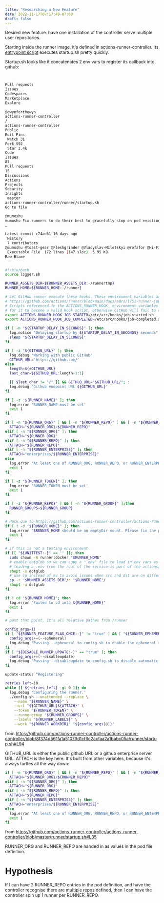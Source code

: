 ```yaml
---
title: "Researching a New Feature"
date: 2022-11-17T07:17:49-07:00
draft: false
---
```


Desired new feature: have one installation of the controller serve multiple user repositories.

Starting inside the runner image, it's defined in actions-runner-controller. Its [entrypoint script](https://github.com/actions-runner-controller/actions-runner-controller/blob/master/runner/entrypoint.sh)
executes startup.sh pretty quickly.

Startup.sh looks like it concatenates 2 env vars to register its callback into github:

```bash

 
Pull requests
Issues
Codespaces
Marketplace
Explore
 
@gwynforthewyn 
actions-runner-controller
/
actions-runner-controller
Public
Edit Pins 
 Watch 31 
Fork 592
 Star 2.4k
Code
Issues
87
Pull requests
15
Discussions
Actions
Projects
Security
Insights
 master 
actions-runner-controller/runner/startup.sh
Go to file

@mumoshu
mumoshu Fix runners to do their best to gracefully stop on pod eviction (#1759)
…

Latest commit c74ad61 16 days ago
 History
 7 contributors
@mumoshu @toast-gear @Fleshgrinder @Vladyslav-Miletskyi @rofafor @Hi-Fi @bkimbrough88
 Executable File  172 lines (147 sloc)  5.95 KB
Raw Blame

 
#!/bin/bash
source logger.sh

RUNNER_ASSETS_DIR=${RUNNER_ASSETS_DIR:-/runnertmp}
RUNNER_HOME=${RUNNER_HOME:-/runner}

# Let GitHub runner execute these hooks. These environment variables are used by GitHub's Runner as described here
# https://github.com/actions/runner/blob/main/docs/adrs/1751-runner-job-hooks.md
# Scripts referenced in the ACTIONS_RUNNER_HOOK_ environment variables must end in .sh or .ps1
# for it to become a valid hook script, otherwise GitHub will fail to run the hook
export ACTIONS_RUNNER_HOOK_JOB_STARTED=/etc/arc/hooks/job-started.sh
export ACTIONS_RUNNER_HOOK_JOB_COMPLETED=/etc/arc/hooks/job-completed.sh

if [ -n "${STARTUP_DELAY_IN_SECONDS}" ]; then
  log.notice "Delaying startup by ${STARTUP_DELAY_IN_SECONDS} seconds"
  sleep "${STARTUP_DELAY_IN_SECONDS}"
fi

if [ -z "${GITHUB_URL}" ]; then
  log.debug 'Working with public GitHub'
  GITHUB_URL="https://github.com/"
else
  length=${#GITHUB_URL}
  last_char=${GITHUB_URL:length-1:1}

  [[ $last_char != "/" ]] && GITHUB_URL="$GITHUB_URL/"; :
  log.debug "Github endpoint URL ${GITHUB_URL}"
fi

if [ -z "${RUNNER_NAME}" ]; then
  log.error 'RUNNER_NAME must be set'
  exit 1
fi

if [ -n "${RUNNER_ORG}" ] && [ -n "${RUNNER_REPO}" ] && [ -n "${RUNNER_ENTERPRISE}" ]; then
  ATTACH="${RUNNER_ORG}/${RUNNER_REPO}"
elif [ -n "${RUNNER_ORG}" ]; then
  ATTACH="${RUNNER_ORG}"
elif [ -n "${RUNNER_REPO}" ]; then
  ATTACH="${RUNNER_REPO}"
elif [ -n "${RUNNER_ENTERPRISE}" ]; then
  ATTACH="enterprises/${RUNNER_ENTERPRISE}"
else
  log.error 'At least one of RUNNER_ORG, RUNNER_REPO, or RUNNER_ENTERPRISE must be set'
  exit 1
fi

if [ -z "${RUNNER_TOKEN}" ]; then
  log.error 'RUNNER_TOKEN must be set'
  exit 1
fi

if [ -z "${RUNNER_REPO}" ] && [ -n "${RUNNER_GROUP}" ];then
  RUNNER_GROUPS=${RUNNER_GROUP}
fi

# Hack due to https://github.com/actions-runner-controller/actions-runner-controller/issues/252#issuecomment-758338483
if [ ! -d "${RUNNER_HOME}" ]; then
  log.error "$RUNNER_HOME should be an emptyDir mount. Please fix the pod spec."
  exit 1
fi

# if this is not a testing environment
if [[ "${UNITTEST:-}" == '' ]]; then
  sudo chown -R runner:docker "$RUNNER_HOME"
  # enable dotglob so we can copy a ".env" file to load in env vars as part of the service startup if one is provided
  # loading a .env from the root of the service is part of the actions/runner logic
  shopt -s dotglob
  # use cp instead of mv to avoid issues when src and dst are on different devices
  cp -r "$RUNNER_ASSETS_DIR"/* "$RUNNER_HOME"/
  shopt -u dotglob
fi

if ! cd "${RUNNER_HOME}"; then
  log.error "Failed to cd into ${RUNNER_HOME}"
  exit 1
fi

# past that point, it's all relative pathes from /runner

config_args=()
if [ "${RUNNER_FEATURE_FLAG_ONCE:-}" != "true" ] && [ "${RUNNER_EPHEMERAL}" == "true" ]; then
  config_args+=(--ephemeral)
  log.debug 'Passing --ephemeral to config.sh to enable the ephemeral runner.'
fi
if [ "${DISABLE_RUNNER_UPDATE:-}" == "true" ]; then
  config_args+=(--disableupdate)
  log.debug 'Passing --disableupdate to config.sh to disable automatic runner updates.'
fi

update-status "Registering"

retries_left=10
while [[ ${retries_left} -gt 0 ]]; do
  log.debug 'Configuring the runner.'
  ./config.sh --unattended --replace \
    --name "${RUNNER_NAME}" \
    --url "${GITHUB_URL}${ATTACH}" \
    --token "${RUNNER_TOKEN}" \
    --runnergroup "${RUNNER_GROUPS}" \
    --labels "${RUNNER_LABELS}" \
    --work "${RUNNER_WORKDIR}" "${config_args[@]}"
```
from https://github.com/actions-runner-controller/actions-runner-controller/blob/8f374d561fa1a51079d1cf6c2acfaa2a1babc05a/runner/startup.sh#L94


GITHUB_URL is either the public github URL or a github enterprise server URL.
ATTACH is the key here. It's built from other variables, because it's always turtles all the way down:

```bash
if [ -n "${RUNNER_ORG}" ] && [ -n "${RUNNER_REPO}" ] && [ -n "${RUNNER_ENTERPRISE}" ]; then
  ATTACH="${RUNNER_ORG}/${RUNNER_REPO}"
elif [ -n "${RUNNER_ORG}" ]; then
  ATTACH="${RUNNER_ORG}"
elif [ -n "${RUNNER_REPO}" ]; then
  ATTACH="${RUNNER_REPO}"
elif [ -n "${RUNNER_ENTERPRISE}" ]; then
  ATTACH="enterprises/${RUNNER_ENTERPRISE}"
else
  log.error 'At least one of RUNNER_ORG, RUNNER_REPO, or RUNNER_ENTERPRISE must be set'
  exit 1
fi
```
from https://github.com/actions-runner-controller/actions-runner-controller/blob/master/runner/startup.sh#L35

RUNNER_ORG and RUNNER_REPO are handed in as values in the pod file definition.

# Hypothesis
If I can have 2 RUNNER_REPO entries in the pod definition, and have the controller recognise there are multiple repos
defined, then I can have the controller spin up 1 runner per RUNNER_REPO.
